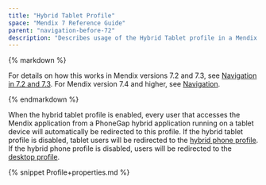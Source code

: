 ```yaml
---
title: "Hybrid Tablet Profile"
space: "Mendix 7 Reference Guide"
parent: "navigation-before-72"
description: "Describes usage of the Hybrid Tablet profile in a Mendix app for Mendix versions 7.0 and 7.1."
---
```


<div class="alert alert-warning">{% markdown %}

For details on how this works in Mendix versions 7.2 and 7.3, see [Navigation in 7.2 and 7.3](navigation-in-72-and-73). For Mendix version 7.4 and higher, see [Navigation](navigation).

{% endmarkdown %}</div>

When the hybrid tablet profile is enabled, every user that accesses the Mendix application from a PhoneGap hybrid application running on a tablet device will automatically be redirected to this profile. If the hybrid tablet profile is disabled, tablet users will be redirected to the [hybrid phone profile](hybrid-phone-profile). If the hybrid phone profile is disabled, users will be redirected to the [desktop profile](desktop-profile).

{% snippet Profile+properties.md %}
